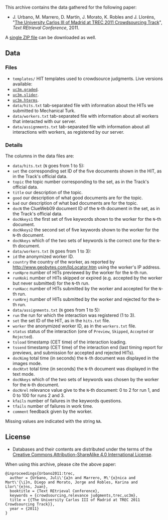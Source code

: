 This archive contains the data gathered for the following paper:

 * J. Urbano, M. Marrero, D. Martín, J. Morato, K. Robles and J. Lloréns, "[The University Carlos III of Madrid at TREC 2011 Crowdsourcing Track](http://julian-urbano.info/files/publications/035-university-carlos-iii-madrid-trec-2011-crowdsourcing-track.pdf)", *Text REtrieval Conference*, 2011.

A [single ZIP file](https://github.com/julian-urbano/trec2011-crowdsourcing/archive/master.zip) can be downloaded as well.

## Data

### Files

* `templates/` HIT templates used to crowdsource judgments. Live versions available:
 * [`uc3m.graded`](http://julian-urbano.github.io/trec2011-crowdsourcing/templates/uc3m.graded.html).
 * [`uc3m.slider`](http://julian-urbano.github.io/trec2011-crowdsourcing/templates/uc3m.slider.html).
 * [`uc3m.hterms`](http://julian-urbano.github.io/trec2011-crowdsourcing/templates/uc3m.hterms.html).
* `data/hits.txt` tab-separated file with information about the HITs we submitted to Mechanical Turk.
* `data/workers.txt` tab-separated file with information about all workers that interacted with our server.
* `data/assignments.txt` tab-separated file with information about all interactions with workers, as registered by our server.

### Details

The columns in the data files are:

* `data/hits.txt` (`N` goes from 1 to 5):
 * `set` the corresponding set ID of the five documents shown in the HIT, as in the Track's official data.
 * `topic` the topic number corresponding to the set, as in the Track's official data.
 * `title` our description of the topic.
 * `good` our description of what good documents are for the topic.
 * `bad` our description of what bad documents are for the topic.
 * `docN` the ClueWeb09 document ID of the `N`-th document in the set, as in the Track's official data.
 * `docNkeys1` the first set of five keywords shown to the worker for the `N`-th document.
 * `docNkeys2` the second set of five keywords shown to the worker for the `N`-th document.
 * `docNkeys` which of the two sets of keywords is the correct one for the `N`-th document.
* `data/workers.txt` (`N` goes from 1 to 3):
 * `id` the anonymized worker ID.
 * `country` the country of the worker, as reported by http://www.geobytes.com/IpLocator.htm using the worker's IP address.
 * `runNpre` number of HITs previewed by the worker for the `N`-th run.
 * `runNski` number of HITs skipped or expired (e.g. accepted by the worker but never submitted) for the `N`-th run.
 * `runNacc` number of HITs submitted by the worker and accepted for the `N`-th run.
 * `runNrej` number of HITs submitted by the worker and rejected for the `N`-th run.
* `data/assignments.txt` (`N` goes from 1 to 5):
 * `run` the run for which the interaction was registered (1 to 3).
 * `set` the set ID of the HIT, as in the `hits.txt` file.
 * `worker` the anonymized worker ID, as in the `workers.txt` file.
 * `status` status of the interaction (one of `Preview`, `Skipped`, `Accepted` or `Rejected`).
 * `tsload` timestamp (CET time) of the interaction loading.
 * `tssend` timestamp (CET time) of the interaction end (last timing report for previews, and submission for accepted and rejected HITs).
 * `docNimg` total time (in seconds) the `N-`th document was displayed in the images mode.
 * `docNtxt` total time (in seconds) the `N`-th document was displayed in the text mode.
 * `docNkeys` which of the two sets of keywords was chosen by the worker for the `N`-th document.
 * `docNrel` relevance value give to the `N`-th document: 0 to 2 for run 1, and 0 to 100 for runs 2 and 3.
 * `kfails` number of failures in the keywords questions.
 * `tfails` number of failures in work time.
 * `comment` feedback given by the worker.

Missing values are indicated with the string `NA`.


## License

 * Databases and their contents are distributed under the terms of the [Creative Commons Attribution-ShareAlike 4.0 International License](http://creativecommons.org/licenses/by-sa/4.0/).

When using this archive, please cite the above paper:

    @inproceedings{Urbano2011:trec,
      author = {Urbano, Juli\'{a}n and Marrero, M\'{o}nica and Mart\'{\i}n, Diego and Morato, Jorge and Robles, Karina and Llor\'{e}ns, Juan},
      booktitle = {Text REtrieval Conference},
      keywords = {crowdsourcing,relevance judgments,trec,uc3m},
      title = {{The University Carlos III of Madrid at TREC 2011 Crowdsourcing Track}},
      year = {2011}
    }
